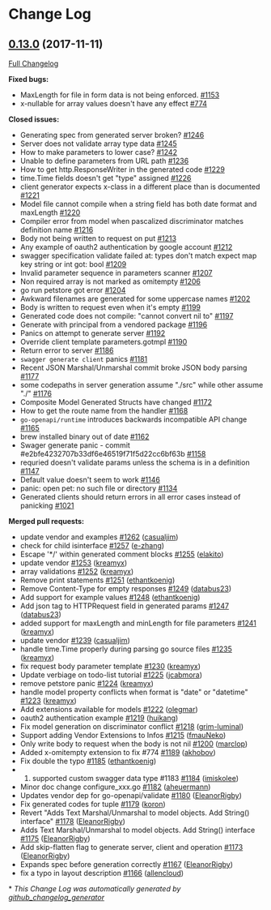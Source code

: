 # Change Log

## [0.13.0](https://github.com/saturn4er/go-swagger/tree/0.13.0) (2017-11-11)
[Full Changelog](https://github.com/saturn4er/go-swagger/compare/0.12.0...0.13.0)

**Fixed bugs:**

- MaxLength for file in form data is not being enforced. [\#1153](https://github.com/saturn4er/go-swagger/issues/1153)
- x-nullable for array values doesn't have any effect [\#774](https://github.com/saturn4er/go-swagger/issues/774)

**Closed issues:**

- Generating spec from generated server broken? [\#1246](https://github.com/saturn4er/go-swagger/issues/1246)
- Server does not validate array type data [\#1245](https://github.com/saturn4er/go-swagger/issues/1245)
- How to make parameters to lower case?  [\#1242](https://github.com/saturn4er/go-swagger/issues/1242)
- Unable to define parameters from URL path [\#1236](https://github.com/saturn4er/go-swagger/issues/1236)
- How to get http.ResponseWriter in the generated code [\#1229](https://github.com/saturn4er/go-swagger/issues/1229)
- time.Time fields doesn't get "type" assigned  [\#1226](https://github.com/saturn4er/go-swagger/issues/1226)
- client generator expects x-class in a different place than is documented [\#1221](https://github.com/saturn4er/go-swagger/issues/1221)
- Model file cannot compile when a string field has both date format and maxLength [\#1220](https://github.com/saturn4er/go-swagger/issues/1220)
- Compiler error from model when pascalized discriminator matches definition name [\#1216](https://github.com/saturn4er/go-swagger/issues/1216)
- Body not being written to request on put [\#1213](https://github.com/saturn4er/go-swagger/issues/1213)
- Any example of oauth2 authentication by google account [\#1212](https://github.com/saturn4er/go-swagger/issues/1212)
- swagger specification validate failed at:  types don't match expect map key string or int got: bool [\#1209](https://github.com/saturn4er/go-swagger/issues/1209)
- Invalid parameter sequence in parameters scanner [\#1207](https://github.com/saturn4er/go-swagger/issues/1207)
- Non required array is not marked as omitempty [\#1206](https://github.com/saturn4er/go-swagger/issues/1206)
- go run petstore got error [\#1204](https://github.com/saturn4er/go-swagger/issues/1204)
- Awkward filenames are generated for some uppercase names [\#1202](https://github.com/saturn4er/go-swagger/issues/1202)
- Body is written to request even when it's empty [\#1199](https://github.com/saturn4er/go-swagger/issues/1199)
- Generated code does not compile: "cannot convert nil to" [\#1197](https://github.com/saturn4er/go-swagger/issues/1197)
- Generate with principal from a vendored package [\#1196](https://github.com/saturn4er/go-swagger/issues/1196)
- Panics on attempt to generate server [\#1192](https://github.com/saturn4er/go-swagger/issues/1192)
- Override client template parameters.gotmpl [\#1190](https://github.com/saturn4er/go-swagger/issues/1190)
- Return error to server [\#1186](https://github.com/saturn4er/go-swagger/issues/1186)
- `swagger generate client` panics [\#1181](https://github.com/saturn4er/go-swagger/issues/1181)
- Recent JSON Marshal/Unmarshal commit broke JSON body parsing [\#1177](https://github.com/saturn4er/go-swagger/issues/1177)
- some codepaths in server generation assume "./src" while other assume "./"  [\#1176](https://github.com/saturn4er/go-swagger/issues/1176)
- Composite Model Generated Structs have changed [\#1172](https://github.com/saturn4er/go-swagger/issues/1172)
- How to get the route name from the handler [\#1168](https://github.com/saturn4er/go-swagger/issues/1168)
- `go-openapi/runtime` introduces backwards incompatible API change [\#1165](https://github.com/saturn4er/go-swagger/issues/1165)
- brew installed binary out of date [\#1162](https://github.com/saturn4er/go-swagger/issues/1162)
- Swager generate panic - commit \#e2bfe4232707b33df6e46519f71f5d22cc6bf63b [\#1158](https://github.com/saturn4er/go-swagger/issues/1158)
- requried doesn't validate params unless the schema is in a definition [\#1147](https://github.com/saturn4er/go-swagger/issues/1147)
- Default value doesn't seem to work [\#1146](https://github.com/saturn4er/go-swagger/issues/1146)
- panic: open pet: no such file or directory [\#1134](https://github.com/saturn4er/go-swagger/issues/1134)
- Generated clients should return errors in all error cases instead of panicking [\#1021](https://github.com/saturn4er/go-swagger/issues/1021)

**Merged pull requests:**

- update vendor and examples [\#1262](https://github.com/saturn4er/go-swagger/pull/1262) ([casualjim](https://github.com/casualjim))
- check for child isinterface [\#1257](https://github.com/saturn4er/go-swagger/pull/1257) ([e-zhang](https://github.com/e-zhang))
- Escape '\*/' within generated comment blocks [\#1255](https://github.com/saturn4er/go-swagger/pull/1255) ([elakito](https://github.com/elakito))
- update vendor [\#1253](https://github.com/saturn4er/go-swagger/pull/1253) ([kreamyx](https://github.com/kreamyx))
- array validations [\#1252](https://github.com/saturn4er/go-swagger/pull/1252) ([kreamyx](https://github.com/kreamyx))
- Remove print statements [\#1251](https://github.com/saturn4er/go-swagger/pull/1251) ([ethantkoenig](https://github.com/ethantkoenig))
- Remove Content-Type for empty responses [\#1249](https://github.com/saturn4er/go-swagger/pull/1249) ([databus23](https://github.com/databus23))
- Add support for example values [\#1248](https://github.com/saturn4er/go-swagger/pull/1248) ([ethantkoenig](https://github.com/ethantkoenig))
- Add json tag to HTTPRequest field in generated params [\#1247](https://github.com/saturn4er/go-swagger/pull/1247) ([databus23](https://github.com/databus23))
- added support for maxLength and minLength for file parameters [\#1241](https://github.com/saturn4er/go-swagger/pull/1241) ([kreamyx](https://github.com/kreamyx))
- update vendor [\#1239](https://github.com/saturn4er/go-swagger/pull/1239) ([casualjim](https://github.com/casualjim))
- handle time.Time properly during parsing go source files [\#1235](https://github.com/saturn4er/go-swagger/pull/1235) ([kreamyx](https://github.com/kreamyx))
- fix request body parameter template [\#1230](https://github.com/saturn4er/go-swagger/pull/1230) ([kreamyx](https://github.com/kreamyx))
- Update verbiage on todo-list tutorial [\#1225](https://github.com/saturn4er/go-swagger/pull/1225) ([jcabmora](https://github.com/jcabmora))
- remove petstore panic [\#1224](https://github.com/saturn4er/go-swagger/pull/1224) ([kreamyx](https://github.com/kreamyx))
- handle model property conflicts when format is "date" or "datetime" [\#1223](https://github.com/saturn4er/go-swagger/pull/1223) ([kreamyx](https://github.com/kreamyx))
- Add extensions available for models [\#1222](https://github.com/saturn4er/go-swagger/pull/1222) ([olegmar](https://github.com/olegmar))
- oauth2 authentication example [\#1219](https://github.com/saturn4er/go-swagger/pull/1219) ([huikang](https://github.com/huikang))
- Fix model generation on discriminator conflict [\#1218](https://github.com/saturn4er/go-swagger/pull/1218) ([grim-luminal](https://github.com/grim-luminal))
- Support adding Vendor Extensions to Infos [\#1215](https://github.com/saturn4er/go-swagger/pull/1215) ([fmauNeko](https://github.com/fmauNeko))
- Only write body to request when the body is not nil [\#1200](https://github.com/saturn4er/go-swagger/pull/1200) ([marclop](https://github.com/marclop))
- Added x-omitempty extension to fix \#774 [\#1189](https://github.com/saturn4er/go-swagger/pull/1189) ([akhobov](https://github.com/akhobov))
- Fix double the typo [\#1185](https://github.com/saturn4er/go-swagger/pull/1185) ([ethantkoenig](https://github.com/ethantkoenig))
- 1. supported custom swagger data type \#1183 [\#1184](https://github.com/saturn4er/go-swagger/pull/1184) ([imiskolee](https://github.com/imiskolee))
- Minor doc change configure\_xxx.go [\#1182](https://github.com/saturn4er/go-swagger/pull/1182) ([aheuermann](https://github.com/aheuermann))
- Updates vendor dep for go-openapi/validate [\#1180](https://github.com/saturn4er/go-swagger/pull/1180) ([EleanorRigby](https://github.com/EleanorRigby))
- Fix generated codes for tuple [\#1179](https://github.com/saturn4er/go-swagger/pull/1179) ([koron](https://github.com/koron))
- Revert "Adds Text Marshal/Unmarshal to model objects. Add String\(\) interface" [\#1178](https://github.com/saturn4er/go-swagger/pull/1178) ([EleanorRigby](https://github.com/EleanorRigby))
- Adds Text Marshal/Unmarshal to model objects. Add String\(\) interface [\#1175](https://github.com/saturn4er/go-swagger/pull/1175) ([EleanorRigby](https://github.com/EleanorRigby))
- Add skip-flatten flag to generate server, client and operation [\#1173](https://github.com/saturn4er/go-swagger/pull/1173) ([EleanorRigby](https://github.com/EleanorRigby))
- Expands spec before generation correctly [\#1167](https://github.com/saturn4er/go-swagger/pull/1167) ([EleanorRigby](https://github.com/EleanorRigby))
- fix a typo in layout description [\#1166](https://github.com/saturn4er/go-swagger/pull/1166) ([allencloud](https://github.com/allencloud))

\* *This Change Log was automatically generated by [github_changelog_generator](https://github.com/skywinder/Github-Changelog-Generator)*
